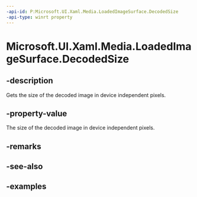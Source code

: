 ```yaml
---
-api-id: P:Microsoft.UI.Xaml.Media.LoadedImageSurface.DecodedSize
-api-type: winrt property
---
```


<!-- Property syntax.
public Size DecodedSize { get; }
-->

# Microsoft.UI.Xaml.Media.LoadedImageSurface.DecodedSize

## -description
Gets the size of the decoded image in device independent pixels.

## -property-value
The size of the decoded image in device independent pixels.

## -remarks

## -see-also

## -examples

